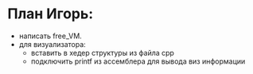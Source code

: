 # План Игорь:
- написать free_VM.
- для визуализатора:
	- вставить в хедер структуры из файла cpp
	- подключить printf из ассемблера для вывода виз информации
